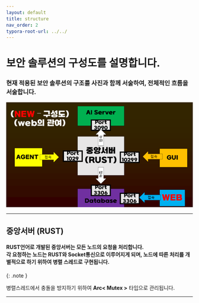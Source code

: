 ```yaml
---
layout: default
title: structure
nav_order: 2
typora-root-url: ../../
---
```


# 보안 솔루션의 구성도를 설명합니다.

### 현재 적용된 보안 솔루션의 구조를 사진과 함께 서술하여, 전체적인 흐름을 서술합니다.

![img](/img/struct_img.png)



---



## 중앙서버 (RUST)



#### RUST언어로 개발된 중앙서버는 모든 노드의 요청을 처리합니다. </br>각 요청하는 노드는 RUST와 **Socket**통신으로 이루어지게 되며, 노드에 따른 처리를 개별적으로 하기 위하여 **병렬 스레드**로 구현됩니다. 



{: .note }

병렬스레드에서 충돌을 방지하기 위하여 **Arc< Mutex<T> >** 타입으로 관리됩니다. 



---

